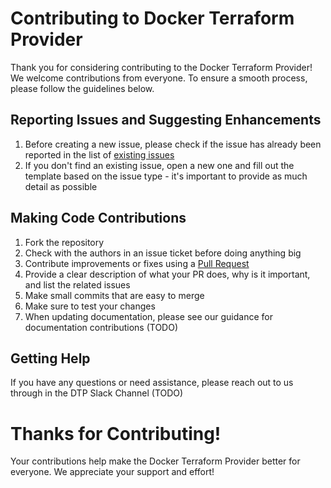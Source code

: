 # Contributing to Docker Terraform Provider

Thank you for considering contributing to the Docker Terraform Provider! We welcome contributions from everyone. To ensure a smooth process, please follow the guidelines below. 

## Reporting Issues and Suggesting Enhancements
1. Before creating a new issue, please check if the issue has already been reported in the list of [existing issues](https://github.com/docker/terraform-provider-docker/issues)
2. If you don't find an existing issue, open a new one and fill out the template based on the issue type - it's important to provide as much detail as possible

## Making Code Contributions
1. Fork the repository
2. Check with the authors in an issue ticket before doing anything big
3. Contribute improvements or fixes using a [Pull Request](https://github.com/docker/terraform-provider-docker/pulls)
4. Provide a clear description of what your PR does, why is it important, and list the related issues
5. Make small commits that are easy to merge
6. Make sure to test your changes
7. When updating documentation, please see our guidance for documentation contributions (TODO)

## Getting Help
If you have any questions or need assistance, please reach out to us through in the DTP Slack Channel (TODO)

# Thanks for Contributing! 
Your contributions help make the Docker Terraform Provider better for everyone. We appreciate your support and effort!
